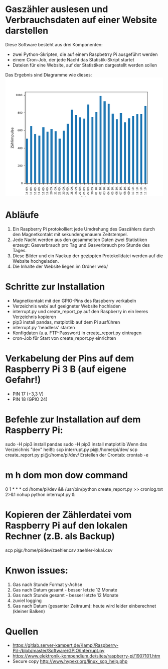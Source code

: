 # Gaszähler auslesen und Verbrauchsdaten auf einer Website darstellen

Diese Software besteht aus drei Komponenten:
* zwei Python-Skripten, die auf einem Raspbetrry Pi ausgeführt werden
* einem Cron-Job, der jede Nacht das Statistik-Skript startet
* Dateien für eine Website, auf der Statistiken dargestellt werden sollen

Das Ergebnis sind Diagramme wie dieses:
![Gasverbrauch der letzten 30 Tage](web/img/diagramm_gas_pro_tag_letzte_30.png "Gasverbrauch der letzten 30 Tage")

# Abläufe
1. Ein Raspberry Pi protokolliert jede Umdrehung des Gaszählers durch den Magnetkontakt mit sekundengenauem Zeitstempel.
1. Jede Nacht werden aus den gesammelten Daten zwei Statistiken erzeugt: Gasverbrauch pro Tag und Gasverbrauch pro Stunde des Tages.
1. Diese Bilder und ein Nackup der gezippten Protokolldatei werden auf die Website hochgeladen.
1. Die Inhalte der Website liegen im Ordner web/

# Schritte zur Installation
* Magnetkontakt mit den GPIO-Pins des Raspberry verkabeln
* Verzeichnis web/ auf geeigneter Website hochladen
* interrupt.py und create_report_py auf den Raspberry in ein leeres Verzeichnis kopieren
* pip3 install pandas, matplotlib auf dem Pi ausführen
* interrupt.py 'headless' starten
* Konfigdaten (u.a. FTP-Passwort) in create_report.py eintragen
* cron-Job für Start von create_report.py einrichten

# Verkabelung der Pins auf dem Raspberry Pi 3 B (auf eigene Gefahr!)
* PIN 17 (+3,3 V)
* PIN 18 (GPIO 24)

# Befehle zur Installation auf dem Raspberry Pi:
sudo -H pip3 install pandas
sudo -H pip3 install matplotlib
Wenn das Verzeichnis "dev" heißt:
scp interrupt.py pi@<IP-Adresse deines Raspberry Pi>:/home/pi/dev/
scp create_report.py pi@<IP-Adresse deines Raspberry Pi>:/home/pi/dev/
Erstellen der Crontab:
crontab -e
# m h  dom mon dow   command
0 1 * * * cd /home/pi/dev && /usr/bin/python create_report.py >> cronlog.txt 2>&1
nohup python interrupt.py &

# Kopieren der Zählerdatei vom Raspberry Pi auf den lokalen Rechner (z.B. als Backup)
scp pi@<IP-Adresse deines Raspberry Pi>:/home/pi/dev/zaehler.csv zaehler-lokal.csv

# Knwon issues:
1. Gas nach Stunde Format y-Achse
1. Gas nach Datum gesamt - besser letzte 12 Monate
1. Gas nach Stunde gesamt - besser letzte 12 Monate
1. zuviel logging
1. Gas nach Datum (gesamter Zeitraum): heute wird leider einberechnet (kleiner Balken)

# Quellen
* https://gitlab.server-kampert.de/Kampi/Raspberry-Pi/-/blob/master/Software/GPIO/Interrupt.py
* https://www.elektronik-kompendium.de/sites/raspberry-pi/1907101.htm
* Secure copy http://www.hypexr.org/linux_scp_help.php
